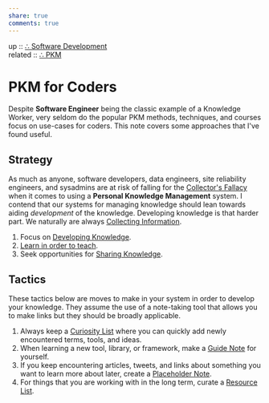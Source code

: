 ```yaml
---  
share: true  
comments: true  
---  
```

up :: [∴ Software Development](./%E2%88%B4-Software-Development.md)  
related :: [∴ PKM](./%E2%88%B4-PKM.md)  
  
# PKM for Coders  
Despite **Software Engineer** being the classic example of a Knowledge Worker, very seldom do the popular PKM methods, techniques, and courses focus on use-cases for coders. This note covers some approaches that I've found useful.   
  
## Strategy  
As much as anyone, software developers, data engineers, site reliability engineers, and sysadmins are at risk of falling for the [Collector's Fallacy](Collector's%20Fallacy.md) when it comes to using a **Personal Knowledge Management** system. I contend that our systems for managing knowledge should lean towards aiding *development* of the knowledge. Developing knowledge is that harder part. We naturally are always [Collecting Information](./Collecting-Information.md).  
  
1. Focus on [Developing Knowledge](./Developing-Knowledge.md).  
2. [Learn in order to teach](Learn%20in%20order%20to%20teach.md).  
3. Seek opportunities for [Sharing Knowledge](./Sharing-Knowledge.md).  
  
  
## Tactics  
These tactics below are moves to make in your system in order to develop your knowledge. They assume the use of a note-taking tool that allows you to make links but they should be broadly applicable.  
  
1. Always keep a [Curiosity List](./Curiosity-List.md) where you can quickly add newly encountered terms, tools, and ideas.   
2. When learning a new tool, library, or framework, make a [Guide Note](Guide%20Note.md) for yourself.  
3. If you keep encountering articles, tweets, and links about something you want to learn more about later, create a [Placeholder Note](Placeholder%20Note.md).  
4. For things that you are working with in the long term, curate a [Resource List](Resource%20List.md).  
